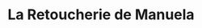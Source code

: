 ---
title: "La Retoucherie de Manuela"
url: /caracas/la-retoucherie-de-manuela-madariaga/
shop: sastre
---